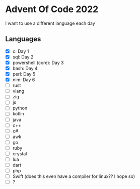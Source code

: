 # Advent Of Code 2022

I want to use a different language each day

## Languages

- [x] c: Day 1
- [x] sql: Day 2
- [x] powershell (core): Day 3
- [x] bash: Day 4
- [x] perl: Day 5
- [x] nim: Day 6
- [ ] rust
- [ ] vlang
- [ ] zig
- [ ] js
- [ ] python
- [ ] kotlin
- [ ] java
- [ ] c++
- [ ] c#
- [ ] awk
- [ ] go
- [ ] ruby
- [ ] crystal
- [ ] lua
- [ ] dart
- [ ] php
- [ ] Swift (does this even have a compiler for linux?? I hope so)
- [ ] ?
